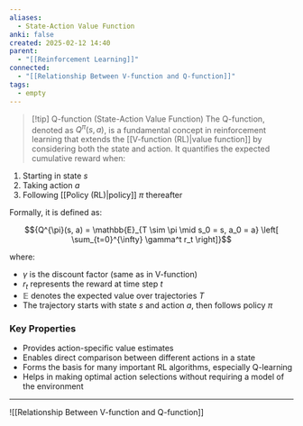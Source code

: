 ```yaml
---
aliases:
  - State-Action Value Function
anki: false
created: 2025-02-12 14:40
parent:
  - "[[Reinforcement Learning]]"
connected:
  - "[[Relationship Between V-function and Q-function]]"
tags:
  - empty
---
```


> [!tip] Q-function (State-Action Value Function)
The Q-function, denoted as $Q^\pi(s,a)$, is a fundamental concept in reinforcement learning that extends the [[V-function (RL)|value function]] by considering both the state and action. It quantifies the expected cumulative reward when:

1. Starting in state $s$
2. Taking action $a$ 
3. Following [[Policy (RL)|policy]] $\pi$ thereafter

Formally, it is defined as:

$${Q^{\pi}(s, a) = \mathbb{E}_{T \sim \pi \mid s_0 = s, a_0 = a} \left[ \sum_{t=0}^{\infty} \gamma^t r_t \right]}$$

where:
- $\gamma$ is the discount factor (same as in V-function)
- $r_t$ represents the reward at time step $t$
- $\mathbb{E}$ denotes the expected value over trajectories $T$
- The trajectory starts with state $s$ and action $a$, then follows policy $\pi$

### Key Properties
- Provides action-specific value estimates
- Enables direct comparison between different actions in a state
- Forms the basis for many important RL algorithms, especially Q-learning
- Helps in making optimal action selections without requiring a model of the environment

---

![[Relationship Between V-function and Q-function]]